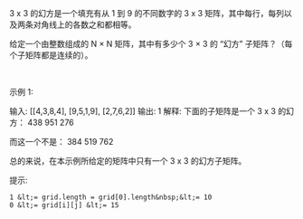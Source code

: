 3 x 3 的幻方是一个填充有从 1 到 9 的不同数字的 3 x 3 矩阵，其中每行，每列以及两条对角线上的各数之和都相等。

给定一个由整数组成的 N &times; N 矩阵，其中有多少个 3 &times; 3 的 &ldquo;幻方&rdquo; 子矩阵？（每个子矩阵都是连续的）。

&nbsp;

示例 1:

输入: [[4,3,8,4],
      [9,5,1,9],
      [2,7,6,2]]
输出: 1
解释: 
下面的子矩阵是一个 3 x 3 的幻方：
438
951
276

而这一个不是：
384
519
762

总的来说，在本示例所给定的矩阵中只有一个 3 x 3 的幻方子矩阵。


提示:


	1 &lt;= grid.length = grid[0].length&nbsp;&lt;= 10
	0 &lt;= grid[i][j] &lt;= 15

